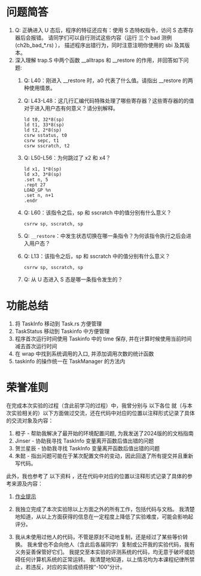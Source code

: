 # 问题简答

1. Q: 正确进入 U 态后，程序的特征还应有：使用 S 态特权指令，访问 S 态寄存器后会报错。 请同学们可以自行测试这些内容（运行 三个 bad 测例 (ch2b_bad_*.rs) ）， 描述程序出错行为，同时注意注明你使用的 sbi 及其版本。
2. 深入理解 trap.S 中两个函数 __alltraps 和 __restore 的作用，并回答如下问题:
   1. Q: L40：刚进入 __restore 时，a0 代表了什么值。请指出 __restore 的两种使用情景。
   2. Q: L43-L48：这几行汇编代码特殊处理了哪些寄存器？这些寄存器的的值对于进入用户态有何意义？请分别解释。
        ```
        ld t0, 32*8(sp)
        ld t1, 33*8(sp)
        ld t2, 2*8(sp)
        csrw sstatus, t0
        csrw sepc, t1
        csrw sscratch, t2
        ```
   3. Q: L50-L56：为何跳过了 x2 和 x4？
        ```
        ld x1, 1*8(sp)
        ld x3, 3*8(sp)
        .set n, 5
        .rept 27
        LOAD_GP %n
        .set n, n+1
        .endr
        ```
    4. Q: L60：该指令之后，sp 和 sscratch 中的值分别有什么意义？
        ```
        csrrw sp, sscratch, sp
        ```
    5. Q: `__restore`：中发生状态切换在哪一条指令？为何该指令执行之后会进入用户态？

    6. Q: L13：该指令之后，sp 和 sscratch 中的值分别有什么意义？
        ```
        csrrw sp, sscratch, sp
        ```
    7. Q: 从 U 态进入 S 态是哪一条指令发生的？

# 功能总结

1. 将 TaskInfo 移动到 Task.rs 方便管理
2. TaskStatus 移动到 Taskinfo 中方便管理
3. 程序首次运行时间使用 Taskinfo 中的 time 保存, 并在计算时候使用当前时间减去首次运行时间
4. 在 wrap 中找到系统调用的入口, 并添加调用次数的统计函数
5. taskinfo 的操作统一在 TaskManager 的方法内

# 荣誉准则

在完成本次实验的过程（含此前学习的过程）中，我曾分别与 以下各位 就（与本次实验相关的）以下方面做过交流，还在代码中对应的位置以注释形式记录了具体的交流对象及内容：

1. 橙子 - 帮助我解决了最开始的环境配置问题, 为我发送了2024版的的文档指南
2. Jinser - 协助我寻找 TaskInfo 变量离开函数后值出错的问题
3. 贺兰星辰 - 协助我寻找 TaskInfo 变量离开函数后值出错的问题
4. 朱懿 - 指出问题可能在于某次配置文件的变动，因此回退了所有提交并且重新写代码。

此外，我也参考了 以下资料 ，还在代码中对应的位置以注释形式记录了具体的参考来源及内容：

1. [作业提示](https://learningos.cn/rCore-Tutorial-Guide-2024S/chapter3/5exercise.html)

2. 我独立完成了本次实验除以上方面之外的所有工作，包括代码与文档。 我清楚地知道，从以上方面获得的信息在一定程度上降低了实验难度，可能会影响起评分。

3. 我从未使用过他人的代码，不管是原封不动地复制，还是经过了某些等价转换。 我未曾也不会向他人（含此后各届同学）复制或公开我的实验代码，我有义务妥善保管好它们。 我提交至本实验的评测系统的代码，均无意于破坏或妨碍任何计算机系统的正常运转。 我清楚地知道，以上情况均为本课程纪律所禁止，若违反，对应的实验成绩将按“-100”分计。